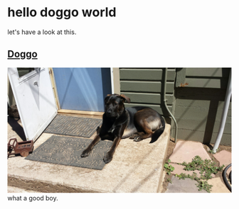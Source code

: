 # hello doggo world
let's have a look at this.

## [Doggo](http://www.google.com)
![Doggo pic alt text](/images/doggo.jpg)
what a good boy.
